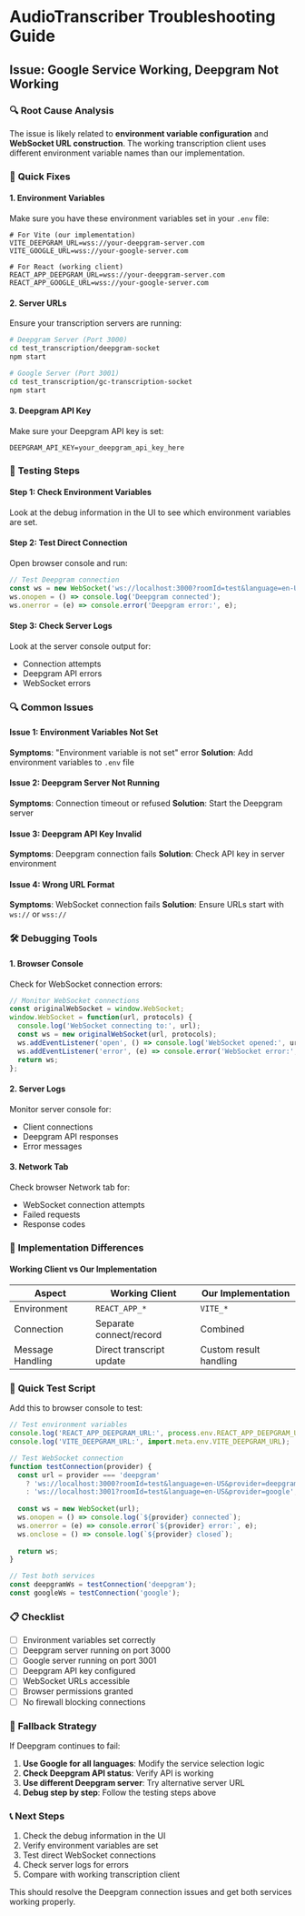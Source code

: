 # AudioTranscriber Troubleshooting Guide

## Issue: Google Service Working, Deepgram Not Working

### 🔍 **Root Cause Analysis**

The issue is likely related to **environment variable configuration** and **WebSocket URL construction**. The working transcription client uses different environment variable names than our implementation.

### 🔧 **Quick Fixes**

#### 1. **Environment Variables**
Make sure you have these environment variables set in your `.env` file:

```env
# For Vite (our implementation)
VITE_DEEPGRAM_URL=wss://your-deepgram-server.com
VITE_GOOGLE_URL=wss://your-google-server.com

# For React (working client)
REACT_APP_DEEPGRAM_URL=wss://your-deepgram-server.com
REACT_APP_GOOGLE_URL=wss://your-google-server.com
```

#### 2. **Server URLs**
Ensure your transcription servers are running:

```bash
# Deepgram Server (Port 3000)
cd test_transcription/deepgram-socket
npm start

# Google Server (Port 3001)  
cd test_transcription/gc-transcription-socket
npm start
```

#### 3. **Deepgram API Key**
Make sure your Deepgram API key is set:

```env
DEEPGRAM_API_KEY=your_deepgram_api_key_here
```

### 🧪 **Testing Steps**

#### Step 1: Check Environment Variables
Look at the debug information in the UI to see which environment variables are set.

#### Step 2: Test Direct Connection
Open browser console and run:
```javascript
// Test Deepgram connection
const ws = new WebSocket('ws://localhost:3000?roomId=test&language=en-US&provider=deepgram');
ws.onopen = () => console.log('Deepgram connected');
ws.onerror = (e) => console.error('Deepgram error:', e);
```

#### Step 3: Check Server Logs
Look at the server console output for:
- Connection attempts
- Deepgram API errors
- WebSocket errors

### 🔍 **Common Issues**

#### Issue 1: Environment Variables Not Set
**Symptoms**: "Environment variable is not set" error
**Solution**: Add environment variables to `.env` file

#### Issue 2: Deepgram Server Not Running
**Symptoms**: Connection timeout or refused
**Solution**: Start the Deepgram server

#### Issue 3: Deepgram API Key Invalid
**Symptoms**: Deepgram connection fails
**Solution**: Check API key in server environment

#### Issue 4: Wrong URL Format
**Symptoms**: WebSocket connection fails
**Solution**: Ensure URLs start with `ws://` or `wss://`

### 🛠️ **Debugging Tools**

#### 1. **Browser Console**
Check for WebSocket connection errors:
```javascript
// Monitor WebSocket connections
const originalWebSocket = window.WebSocket;
window.WebSocket = function(url, protocols) {
  console.log('WebSocket connecting to:', url);
  const ws = new originalWebSocket(url, protocols);
  ws.addEventListener('open', () => console.log('WebSocket opened:', url));
  ws.addEventListener('error', (e) => console.error('WebSocket error:', e));
  return ws;
};
```

#### 2. **Server Logs**
Monitor server console for:
- Client connections
- Deepgram API responses
- Error messages

#### 3. **Network Tab**
Check browser Network tab for:
- WebSocket connection attempts
- Failed requests
- Response codes

### 🔧 **Implementation Differences**

#### Working Client vs Our Implementation

| Aspect | Working Client | Our Implementation |
|--------|----------------|-------------------|
| Environment | `REACT_APP_*` | `VITE_*` |
| Connection | Separate connect/record | Combined |
| Message Handling | Direct transcript update | Custom result handling |

### 🚀 **Quick Test Script**

Add this to browser console to test:

```javascript
// Test environment variables
console.log('REACT_APP_DEEPGRAM_URL:', process.env.REACT_APP_DEEPGRAM_URL);
console.log('VITE_DEEPGRAM_URL:', import.meta.env.VITE_DEEPGRAM_URL);

// Test WebSocket connection
function testConnection(provider) {
  const url = provider === 'deepgram' 
    ? 'ws://localhost:3000?roomId=test&language=en-US&provider=deepgram'
    : 'ws://localhost:3001?roomId=test&language=en-US&provider=google';
  
  const ws = new WebSocket(url);
  ws.onopen = () => console.log(`${provider} connected`);
  ws.onerror = (e) => console.error(`${provider} error:`, e);
  ws.onclose = () => console.log(`${provider} closed`);
  
  return ws;
}

// Test both services
const deepgramWs = testConnection('deepgram');
const googleWs = testConnection('google');
```

### 📋 **Checklist**

- [ ] Environment variables set correctly
- [ ] Deepgram server running on port 3000
- [ ] Google server running on port 3001
- [ ] Deepgram API key configured
- [ ] WebSocket URLs accessible
- [ ] Browser permissions granted
- [ ] No firewall blocking connections

### 🔄 **Fallback Strategy**

If Deepgram continues to fail:

1. **Use Google for all languages**: Modify the service selection logic
2. **Check Deepgram API status**: Verify API is working
3. **Use different Deepgram server**: Try alternative server URL
4. **Debug step by step**: Follow the testing steps above

### 📞 **Next Steps**

1. Check the debug information in the UI
2. Verify environment variables are set
3. Test direct WebSocket connections
4. Check server logs for errors
5. Compare with working transcription client

This should resolve the Deepgram connection issues and get both services working properly. 
